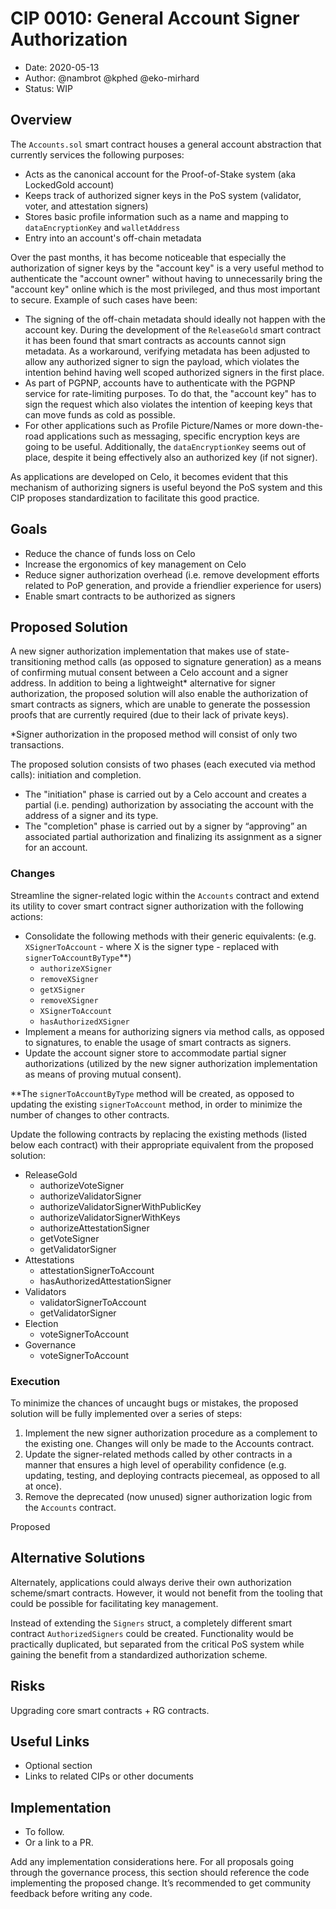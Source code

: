 # CIP 0010: General Account Signer Authorization

- Date: 2020-05-13
- Author: @nambrot @kphed @eko-mirhard
- Status: WIP

## Overview

The `Accounts.sol` smart contract houses a general account abstraction that currently services the following purposes:
- Acts as the canonical account for the Proof-of-Stake system (aka LockedGold account)
- Keeps track of authorized signer keys in the PoS system (validator, voter, and attestation signers)
- Stores basic profile information such as a name and mapping to `dataEncryptionKey` and `walletAddress`
- Entry into an account's off-chain metadata

Over the past months, it has become noticeable that especially the authorization of signer keys by the "account key" is a very useful method to authenticate the "account owner" without having to unnecessarily bring the "account key" online which is the most privileged, and thus most important to secure. Example of such cases have been:

- The signing of the off-chain metadata should ideally not happen with the account key. During the development of the `ReleaseGold` smart contract it has been found that smart contracts as accounts cannot sign metadata. As a workaround, verifying metadata has been adjusted to allow any authorized signer to sign the payload, which violates the intention behind having well scoped authorized signers in the first place.
- As part of PGPNP, accounts have to authenticate with the PGPNP service for rate-limiting purposes. To do that, the "account key" has to sign the request which also violates the intention of keeping keys that can move funds as cold as possible.
- For other applications such as Profile Picture/Names or more down-the-road applications such as messaging, specific encryption keys are going to be useful. Additionally, the `dataEncryptionKey` seems out of place, despite it being effectively also an authorized key (if not signer).

As applications are developed on Celo, it becomes evident that this mechanism of authorizing signers is useful beyond the PoS system and this CIP proposes standardization to facilitate this good practice.

## Goals

- Reduce the chance of funds loss on Celo
- Increase the ergonomics of key management on Celo
- Reduce signer authorization overhead (i.e. remove development efforts related to PoP generation, and provide a friendlier experience for users)
- Enable smart contracts to be authorized as signers

## Proposed Solution

A new signer authorization implementation that makes use of state-transitioning method calls (as opposed to signature generation) as a means of confirming mutual consent between a Celo account and a signer address. In addition to being a lightweight* alternative for signer authorization, the proposed solution will also enable the authorization of smart contracts as signers, which are unable to generate the possession proofs that are currently required (due to their lack of private keys).

*Signer authorization in the proposed method will consist of only two transactions.

The proposed solution consists of two phases (each executed via method calls): initiation and completion.
- The "initiation" phase is carried out by a Celo account and creates a partial (i.e. pending) authorization by associating the account with the address of a signer and its type.
- The "completion" phase is carried out by a signer by “approving” an associated partial authorization and finalizing its assignment as a signer for an account.

### Changes

Streamline the signer-related logic within the `Accounts` contract and extend its utility to cover smart contract signer authorization with the following actions:
- Consolidate the following methods with their generic equivalents: (e.g. `XSignerToAccount` - where X is the signer type - replaced with `signerToAccountByType`**)
     - `authorizeXSigner`
     - `removeXSigner`
     - `getXSigner`
     - `removeXSigner`
     - `XSignerToAccount`
     - `hasAuthorizedXSigner`
- Implement a means for authorizing signers via method calls, as opposed to signatures, to enable the usage of smart contracts as signers.
- Update the account signer store to accommodate partial signer authorizations (utilized by the new signer authorization implementation as means of proving mutual consent).

**The `signerToAccountByType` method will be created, as opposed to updating the existing `signerToAccount` method, in order to minimize the number of changes to other contracts.

Update the following contracts by replacing the existing methods (listed below each contract) with their appropriate equivalent from the proposed solution:
- ReleaseGold
    - authorizeVoteSigner
    - authorizeValidatorSigner
    - authorizeValidatorSignerWithPublicKey
    - authorizeValidatorSignerWithKeys
    - authorizeAttestationSigner
    - getVoteSigner
    - getValidatorSigner
- Attestations
    - attestationSignerToAccount
    - hasAuthorizedAttestationSigner
- Validators
    - validatorSignerToAccount
    - getValidatorSigner
- Election
    - voteSignerToAccount
- Governance
    - voteSignerToAccount

### Execution

To minimize the chances of uncaught bugs or mistakes, the proposed solution will be fully implemented over a series of steps:
1. Implement the new signer authorization procedure as a complement to the existing one. Changes will only be made to the Accounts contract.
2. Update the signer-related methods called by other contracts in a manner that ensures a high level of operability confidence (e.g. updating, testing, and deploying contracts piecemeal, as opposed to all at once).
3. Remove the deprecated (now unused) signer authorization logic from the `Accounts` contract.

Proposed

## Alternative Solutions

Alternately, applications could always derive their own authorization scheme/smart contracts. However, it would not benefit from the tooling that could be possible for facilitating key management.

Instead of extending the `Signers` struct, a completely different smart contract `AuthorizedSigners` could be created. Functionality would be practically duplicated, but separated from the critical PoS system while gaining the benefit from a standardized authorization scheme.

## Risks

Upgrading core smart contracts + RG contracts.

## Useful Links

* Optional section
* Links to related CIPs or other documents

## Implementation

* To follow.
* Or a link to a PR.

Add any implementation considerations here. For all proposals going through the governance process, this section should reference the code implementing the proposed change. It’s recommended to get community feedback before writing any code.
